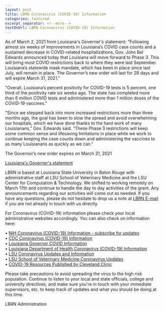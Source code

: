 ```yaml
--- 
layout: post
title: LBRN Coronavirus (COVID-19) Information
categories: featured
excerpt_separator: <!--more-->
textOnUrl: LBRN Coronavirus (COVID-19) Information
---
```


As of March 2, 2021 from Louisiana's Governer's statement: "Following almost six weeks of improvements in Louisiana’s COVID case counts and a sustained decrease in COVID-related hospitalizations, Gov. John Bel Edwards announced today that Louisiana will move forward to Phase 3. <!--more--> This will bring most COVID restrictions back to where they were last September. Louisiana’s statewide mask mandate, which has been in place since last July, will remain in place. The Governor’s new order will last for 28 days and will expire March 31, 2021."

"Overall, Louisiana’s percent positivity for COVID-19 tests is 5 percent, one third of the positivity rate six weeks ago. The state has completed more than 6 million COVID tests and administered more than 1 million doses of the COVID-19 vaccines."

"Since we stepped back into more increased restrictions more than three months ago, the goal has been to slow the spread and avoid overwhelming our hospitals, which we have done thanks to the hard work of many Louisianans,” Gov. Edwards said. “These Phase 3 restrictions will keep some common sense and lifesaving limitations in place while we work to continue keeping the case counts down and administering the vaccines to as many Louisianans as quickly as we can."

The Governor’s new order expires on March 31, 2021

[Louisiana's Governer's statement](https://gov.louisiana.gov/index.cfm/newsroom/detail/2987)

LBRN is based at Louisiana State University in Baton Rouge with administrative staff at LSU School of Veterinary Medicine and the LSU Center for Computation & Technology. We shifted to working remotely on March 17th and continue to handle the day to day activities of the grant. Any announcements regarding our activities will come out as needed. If you have any questions, please do not hesitate to drop us a note at [LBRN E-mail](mailto:lbrn@.lsu.edu) if you are not already in touch with us directly.

For Coronavirus (COVID-19) information please check your local administrative websites accordingly. You can also check on information here:

  •  [NIH Coronavirus (COVID-19) Information - subscribe for updates](https://covid19.nih.gov)  
  •  [CDC Coronavirus (COVID-19) Information](https://www.cdc.gov/coronavirus/2019-ncov/index.html)  
  •  [Louisiana Governor COVID Information](https://coronavirus.la.gov)  
  •  [Louisiana Department of Health Coronavirus (COVID-19) Information](http://ldh.la.gov/coronavirus/)  
  •  [LSU Coronavirus Updates and Information](https://www.lsu.edu/coronavirus/index.php)  
  •  [LSU School of Veterinary Medicine Coronavirus Updates](https://lsu.edu/vetmed/disaster_preparedness/coronavirus_updates.php)  
  •  [COVID-19 Resources Published by Cleveland Clinic](https://newsroom.clevelandclinic.org/2020/08/13/cleveland-clinic-american-lung-association-provide-advanced-covid-19-resources-for-healthcare-providers/)

Please take precautions to avoid spreading the virus to the high risk population. Continue to listen to your local and state officials, college and university directives, and make sure you're in touch with your immediate supervisors, etc. to keep track of updates and what you should be doing at this time.

LBRN Administration